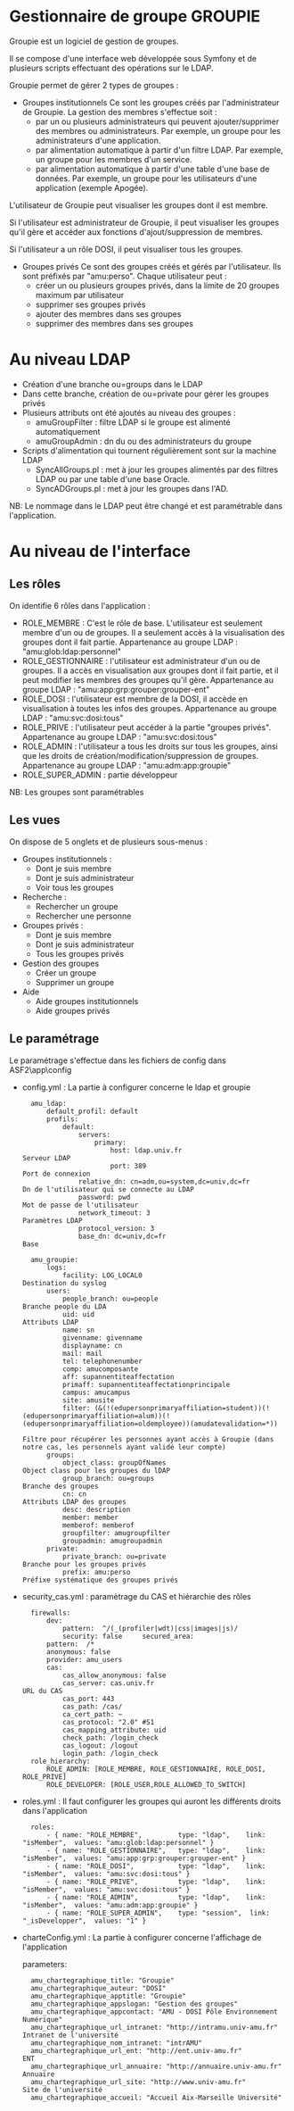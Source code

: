 Gestionnaire de groupe GROUPIE 
==========================================================================
Groupie est un logiciel de gestion de groupes.

Il se compose d'une interface web développée sous Symfony et de plusieurs scripts effectuant des opérations sur le LDAP.


Groupie permet de gérer 2 types de groupes :

- Groupes institutionnels
Ce sont les groupes créés par l'administrateur de Groupie. La gestion des membres s'effectue soit :
    - par un ou plusieurs administrateurs qui peuvent ajouter/supprimer des membres ou administrateurs. Par exemple, un groupe pour les administrateurs d'une application.
    - par alimentation automatique à partir d'un filtre LDAP. Par exemple, un groupe pour les membres d'un service.
    - par alimentation automatique à partir d'une table d'une base de données. Par exemple, un groupe pour les utilisateurs d'une application (exemple Apogée).
    
L'utilisateur de Groupie peut visualiser les groupes dont il est membre.

Si l'utilisateur est administrateur de Groupie, il peut visualiser les groupes qu'il gère et accéder aux fonctions d'ajout/suppression de membres.

Si l'utilisateur a un rôle DOSI, il peut visualiser tous les groupes.

- Groupes privés
Ce sont des groupes créés et gérés par l'utilisateur. Ils sont préfixés par "amu:perso". Chaque utilisateur peut :
    - créer un ou plusieurs groupes privés, dans la limite de 20 groupes maximum par utilisateur
    - supprimer ses groupes privés
    - ajouter des membres dans ses groupes
    - supprimer des membres dans ses groupes

Au niveau LDAP
==========================================================================
- Création d'une branche ou=groups dans le LDAP
- Dans cette branche, création de ou=private pour gérer les groupes privés
- Plusieurs attributs ont été ajoutés au niveau des groupes :
    - amuGroupFilter : filtre LDAP si le groupe est alimenté automatiquement
    - amuGroupAdmin : dn du ou des administrateurs du groupe
- Scripts d'alimentation qui tournent régulièrement sont sur la machine LDAP
    - SyncAllGroups.pl : met à jour les groupes alimentés par des filtres LDAP ou par une table d'une base Oracle.
    - SyncADGroups.pl : met à jour les groupes dans l'AD.

NB: Le nommage dans le LDAP peut être changé et est paramétrable dans l'application.

Au niveau de l'interface
==========================================================================
Les rôles
--------------------------------------------------------------------------
On identifie 6 rôles dans l'application :

- ROLE_MEMBRE : C'est le rôle de base. L'utilisateur est seulement membre d'un ou de groupes. Il a seulement accès à la visualisation des groupes dont il fait partie.
Appartenance au groupe LDAP : "amu:glob:ldap:personnel"
- ROLE_GESTIONNAIRE : l'utilisateur est administrateur d'un ou de groupes. Il a accès en visualisation aux groupes dont il fait partie, et il peut modifier les membres des groupes qu'il gère.
Appartenance au groupe LDAP : "amu:app:grp:grouper:grouper-ent"
- ROLE_DOSI : l'utilisateur est membre de la DOSI, il accède en visualisation à toutes les infos des groupes.
Appartenance au groupe LDAP : "amu:svc:dosi:tous"
- ROLE_PRIVE : l'utilisateur peut accéder à la partie "groupes privés". 
Appartenance au groupe LDAP : "amu:svc:dosi:tous"
- ROLE_ADMIN : l'utilisateur a tous les droits sur tous les groupes, ainsi que les droits de création/modification/suppression de groupes.
Appartenance au groupe LDAP : "amu:adm:app:groupie"
- ROLE_SUPER_ADMIN : partie développeur

NB: Les groupes sont paramétrables

Les vues
--------------------------------------------------------------------------
On dispose de 5 onglets et de plusieurs sous-menus :

* Groupes institutionnels :
    * Dont je suis membre
    * Dont je suis administrateur
    * Voir tous les groupes
* Recherche :
    * Rechercher un groupe
    * Rechercher une personne
* Groupes privés :
    * Dont je suis membre
    * Dont je suis administrateur
    * Tous les groupes privés
* Gestion des groupes
    * Créer un groupe
    * Supprimer un groupe
* Aide
    * Aide groupes institutionnels
    * Aide groupes privés

Le paramétrage
--------------------------------------------------------------------------
Le paramétrage s'effectue dans les fichiers de config dans ASF2\app\config

* config.yml : La partie à configurer concerne le ldap et groupie
    
        amu_ldap:
            default_profil: default
            profils:
                default:
                    servers:
                        primary:
                            host: ldap.univ.fr                          Serveur LDAP
                            port: 389                                   Port de connexion
                    relative_dn: cn=adm,ou=system,dc=univ,dc=fr         Dn de l'utilisateur qui se connecte au LDAP
                    password: pwd                                       Mot de passe de l'utilisateur
                    network_timeout: 3                                  Paramètres LDAP
                    protocol_version: 3
                    base_dn: dc=univ,dc=fr                              Base

        amu_groupie:
            logs:
                facility: LOG_LOCAL0                                    Destination du syslog
            users:
                people_branch: ou=people                                Branche people du LDA
                uid: uid                                                Attributs LDAP
                name: sn
                givenname: givenname
                displayname: cn
                mail: mail
                tel: telephonenumber
                comp: amucomposante
                aff: supannentiteaffectation
                primaff: supannentiteaffectationprincipale
                campus: amucampus
                site: amusite
                filter: (&(!(edupersonprimaryaffiliation=student))(!(edupersonprimaryaffiliation=alum))(!(edupersonprimaryaffiliation=oldemployee))(amudatevalidation=*))
                                                                        Filtre pour récupérer les personnes ayant accès à Groupie (dans notre cas, les personnels ayant validé leur compte)
            groups:
                object_class: groupOfNames                              Object class pour les groupes du lDAP
                group_branch: ou=groups                                 Branche des groupes
                cn: cn                                                  Attributs LDAP des groupes
                desc: description
                member: member
                memberof: memberof
                groupfilter: amugroupfilter
                groupadmin: amugroupadmin
            private:
                private_branch: ou=private                              Branche pour les groupes privés
                prefix: amu:perso                                       Préfixe systématique des groupes privés

* security_cas.yml : paramètrage du CAS et hiérarchie des rôles

        firewalls:
            dev:
                pattern:  ^/(_(profiler|wdt)|css|images|js)/
                security: false     secured_area:
            pattern:  /*
            anonymous: false
            provider: amu_users
            cas:
                cas_allow_anonymous: false
                cas_server: cas.univ.fr                                 URL du CAS
                cas_port: 443
                cas_path: /cas/
                ca_cert_path: ~
                cas_protocol: "2.0" #S1
                cas_mapping_attribute: uid
                check_path: /login_check
                cas_logout: /logout       
                login_path: /login_check
        role_hierarchy:
            ROLE_ADMIN: [ROLE_MEMBRE, ROLE_GESTIONNAIRE, ROLE_DOSI, ROLE_PRIVE]
            ROLE_DEVELOPER: [ROLE_USER,ROLE_ALLOWED_TO_SWITCH]

* roles.yml : Il faut configurer les groupes qui auront les différents droits dans l'application

        roles:
            - { name: "ROLE_MEMBRE",         type: "ldap",    link: "isMember",  values: "amu:glob:ldap:personnel" }
            - { name: "ROLE_GESTIONNAIRE",   type: "ldap",    link: "isMember",  values: "amu:app:grp:grouper:grouper-ent" } 
            - { name: "ROLE_DOSI",           type: "ldap",    link: "isMember",  values: "amu:svc:dosi:tous" }
            - { name: "ROLE_PRIVE",          type: "ldap",    link: "isMember",  values: "amu:svc:dosi:tous" }
            - { name: "ROLE_ADMIN",          type: "ldap",    link: "isMember",  values: "amu:adm:app:groupie" }
            - { name: "ROLE_SUPER_ADMIN",    type: "session",  link: "_isDevelopper",  values: "1" }

* charteConfig.yml : La partie à configurer concerne l'affichage de l'application

    parameters:
    
        amu_chartegraphique_title: "Groupie"
        amu_chartegraphique_auteur: "DOSI"
        amu_chartegraphique_apptitle: "Groupie"
        amu_chartegraphique_appslogan: "Gestion des groupes"
        amu_chartegraphique_appcontact: "AMU - DOSI Pôle Environnement Numérique"
        amu_chartegraphique_url_intranet: "http://intramu.univ-amu.fr"      Intranet de l'université
        amu_chartegraphique_nom_intranet: "intrAMU"
        amu_chartegraphique_url_ent: "http://ent.univ-amu.fr"               ENT
        amu_chartegraphique_url_annuaire: "http://annuaire.univ-amu.fr"     Annuaire
        amu_chartegraphique_url_site: "http://www.univ-amu.fr"              Site de l'université
        amu_chartegraphique_accueil: "Accueil Aix-Marseille Université"
